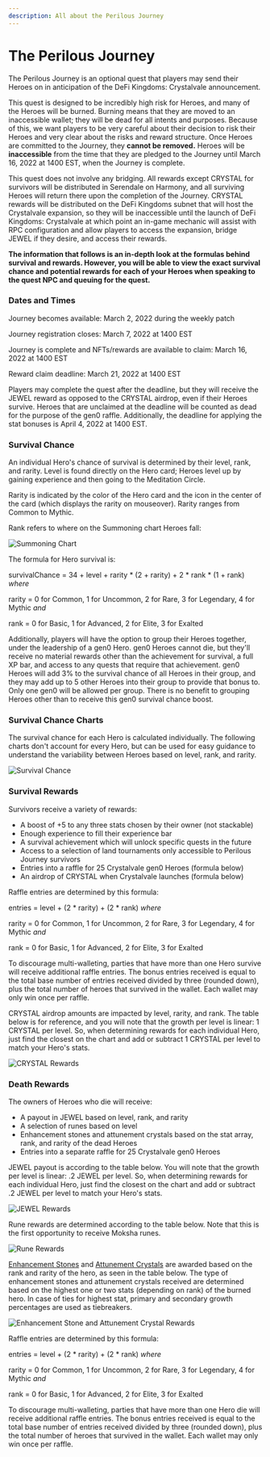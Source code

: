 ```yaml
---
description: All about the Perilous Journey
---
```


# The Perilous Journey

The Perilous Journey is an optional quest that players may send their Heroes on in anticipation of the DeFi Kingdoms: Crystalvale announcement.&#x20;

This quest is designed to be incredibly high risk for Heroes, and many of the Heroes will be burned. Burning means that they are moved to an inaccessible wallet; they will be dead for all intents and purposes. Because of this, we want players to be very careful about their decision to risk their Heroes and very clear about the risks and reward structure. Once Heroes are committed to the Journey, they **cannot be removed.** Heroes will be **inaccessible** from the time that they are pledged to the Journey until March 16, 2022 at 1400 EST, when the Journey is complete.

This quest does not involve any bridging. All rewards except CRYSTAL for survivors will be distributed in Serendale on Harmony, and all surviving Heroes will return there upon the completion of the Journey. CRYSTAL rewards will be distributed on the DeFi Kingdoms subnet that will host the Crystalvale expansion, so they will be inaccessible until the launch of DeFi Kingdoms: Crystalvale at which point an in-game mechanic will assist with RPC configuration and allow players to access the expansion, bridge JEWEL if they desire, and access their rewards.&#x20;

**The information that follows is an in-depth look at the formulas behind survival and rewards. However, you will be able to view the exact survival chance and potential rewards for each of your Heroes when speaking to the quest NPC and queuing for the quest.**&#x20;

### **Dates and Times**

Journey becomes available: March 2, 2022 during the weekly patch

Journey registration closes: March 7, 2022 at 1400 EST

Journey is complete and NFTs/rewards are available to claim: March 16, 2022 at 1400 EST

Reward claim deadline: March 21, 2022 at 1400 EST

Players may complete the quest after the deadline, but they will receive the JEWEL reward as opposed to the CRYSTAL airdrop, even if their Heroes survive. Heroes that are unclaimed at the deadline will be counted as dead for the purpose of the gen0 raffle. Additionally, the deadline for applying the stat bonuses is April 4, 2022 at 1400 EST.

### Survival Chance

An individual Hero's chance of survival is determined by their level, rank, and rarity. Level is found directly on the Hero card; Heroes level up by gaining experience and then going to the Meditation Circle.&#x20;

Rarity is indicated by the color of the Hero card and the icon in the center of the card (which displays the rarity on mouseover). Rarity ranges from Common to Mythic.

Rank refers to where on the Summoning chart Heroes fall:&#x20;

![ Summoning Chart](<../.gitbook/assets/Albus Class Tree.png>)

The formula for Hero survival is:

survivalChance = 34 + level + rarity \* (2 + rarity) + 2 \* rank \* (1 + rank) _where_

&#x20;    rarity = 0 for Common, 1 for Uncommon, 2 for Rare, 3 for Legendary, 4 for Mythic _and_

&#x20;    rank = 0 for Basic, 1 for Advanced, 2 for Elite, 3 for Exalted

Additionally, players will have the option to group their Heroes together, under the leadership of a gen0 Hero. gen0 Heroes cannot die, but they'll receive no material rewards other than the achievement for survival, a full XP bar, and access to any quests that require that achievement. gen0 Heroes will add 3% to the survival chance of all Heroes in their group, and they may add up to 5 other Heroes into their group to provide that bonus to. Only one gen0 will be allowed per group. There is no benefit to grouping Heroes other than to receive this gen0 survival chance boost.

### Survival Chance Charts

The survival chance for each Hero is calculated individually. The following charts don't account for every Hero, but can be used for easy guidance to understand the variability between Heroes based on level, rank, and rarity.

![Survival Chance](../.gitbook/assets/survchance.png)

### Survival Rewards

Survivors receive a variety of rewards:

* A boost of +5 to any three stats chosen by their owner (not stackable)
* Enough experience to fill their experience bar
* A survival achievement which will unlock specific quests in the future
* Access to a selection of land tournaments only accessible to Perilous Journey survivors
* Entries into a raffle for 25 Crystalvale gen0 Heroes (formula below)
* An airdrop of CRYSTAL when Crystalvale launches (formula below)

Raffle entries are determined by this formula:

entries = level + (2 \* rarity) + (2 \* rank) _where_

&#x20;    rarity = 0 for Common, 1 for Uncommon, 2 for Rare, 3 for Legendary, 4 for Mythic _and_

&#x20;    rank = 0 for Basic, 1 for Advanced, 2 for Elite, 3 for Exalted

To discourage multi-walleting, parties that have more than one Hero survive will receive additional raffle entries. The bonus entries received is equal to the total base number of entries received divided by three (rounded down), plus the total number of heroes that survived in the wallet. Each wallet may only win once per raffle.

CRYSTAL airdrop amounts are impacted by level, rarity, and rank. The table below is for reference, and you will note that the growth per level is linear: 1 CRYSTAL per level. So, when determining rewards for each individual Hero, just find the closest on the chart and add or subtract 1 CRYSTAL per level to match your Hero's stats.

![CRYSTAL Rewards](../.gitbook/assets/crystreward.png)

### Death Rewards

The owners of Heroes who die will receive:

* A payout in JEWEL based on level, rank, and rarity
* A selection of runes based on level
* Enhancement stones and attunement crystals based on the stat array, rank, and rarity of the dead Heroes
* Entries into a separate raffle for 25 Crystalvale gen0 Heroes

JEWEL payout is according to the table below. You will note that the growth per level is linear: .2 JEWEL per level. So, when determining rewards for each individual Hero, just find the closest on the chart and add or subtract .2 JEWEL per level to match your Hero's stats.

![JEWEL Rewards](../.gitbook/assets/jewelreward.png)

Rune rewards are determined according to the table below. Note that this is the first opportunity to receive Moksha runes.

![Rune Rewards](<../.gitbook/assets/runereward (1).png>)

[Enhancement Stones](gameplay/heroes/enhancement-stones.md) and [Attunement Crystals](gameplay/heroes/attunement-crystals/) are awarded based on the rank and rarity of the hero, as seen in the table below. The type of enhancement stones and attunement crystals received are determined based on the highest one or two stats (depending on rank) of the burned hero. In case of ties for highest stat, primary and secondary growth percentages are used as tiebreakers.

![Enhancement Stone and Attunement Crystal Rewards](../.gitbook/assets/death-enhancement-attunement-reward.png)

Raffle entries are determined by this formula:

entries = level + (2 \* rarity) + (2 \* rank) _where_

&#x20;    rarity = 0 for Common, 1 for Uncommon, 2 for Rare, 3 for Legendary, 4 for Mythic _and_

&#x20;    rank = 0 for Basic, 1 for Advanced, 2 for Elite, 3 for Exalted

To discourage multi-walleting, parties that have more than one Hero die will receive additional raffle entries. The bonus entries received is equal to the total base number of entries received divided by three (rounded down), plus the total number of heroes that survived in the wallet. Each wallet may only win once per raffle.
